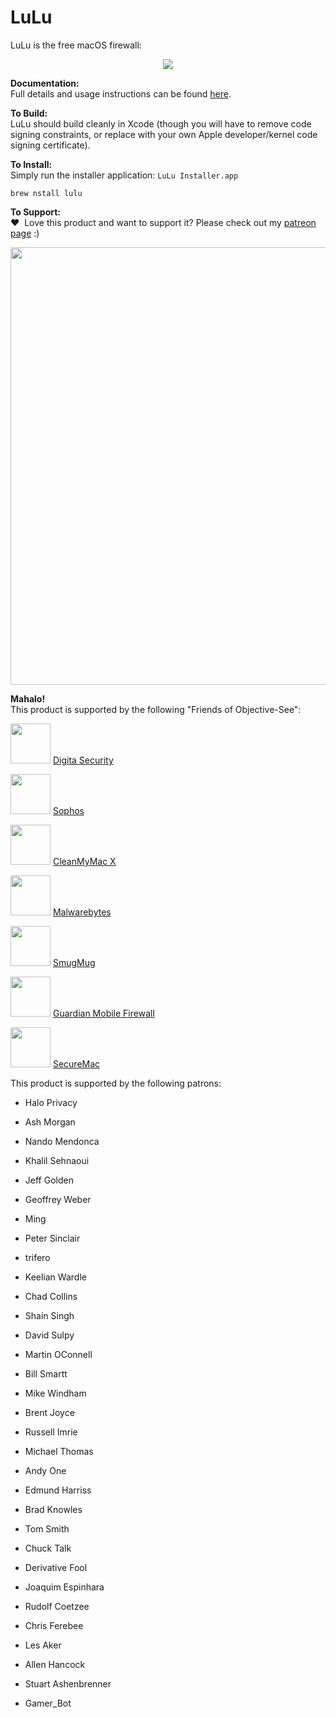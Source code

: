 # LuLu

LuLu is the free macOS firewall:
<p align="center"><img src="https://objective-see.com/images/LL/lulu.png"></p>

**Documentation:** \
Full details and usage instructions can be found [here](https://objective-see.com/products/lulu.html). 

**To Build:** \
LuLu should build cleanly in Xcode (though you will have to remove code signing constraints, or replace with your own Apple developer/kernel code signing certificate).

**To Install:** \
Simply run the installer application: `LuLu Installer.app`

    brew nstall lulu

**To Support:** \
&#x2764;&nbsp; Love this product and want to support it? Please check out my [patreon page](https://www.patreon.com/objective_see) :)

<p align="center">
<a class="inlineLink" href="https://www.patreon.com/objective_see">
		<img src="https://objective-see.com/patreon/images/patreon.jpg" width="700" style="display:block; margin:auto;"/>
</a>
</p>    

**Mahalo!** \
This product is supported by the following "Friends of Objective-See":

<img src="https://objective-see.com/images/friends/digita.jpg" width="64"/> [Digita Security](https://digitasecurity.com/)

<img src="https://objective-see.com/images/friends/sophos.png" width="64"/> [Sophos](https://www.sophos.com/)

<img src="https://objective-see.com/images/friends/cleanmymac.png" width="64"/> [CleanMyMac X](https://macpaw.com/cleanmymac)

<img src="https://objective-see.com/images/friends/malwarebytes.png" width="64"/> [Malwarebytes](https://www.malwarebytes.com)

<img src="https://objective-see.com/images/friends/smugmug.png" width="64"/> [SmugMug](https://www.smugmug.com/)

<img src="https://objective-see.com/images/friends/guardian.png" width="64"/> [Guardian Mobile Firewall](https://guardianapp.com)

<img src="https://objective-see.com/images/friends/securemac.png" width="64"/> [SecureMac](https://www.securemac.com/)








This product is supported by the following patrons:
+ Halo Privacy 
+ Ash Morgan

+ Nando Mendonca
+ Khalil Sehnaoui
+ Jeff Golden
+ Geoffrey Weber

+ Ming
+ Peter Sinclair
+ trifero
+ Keelian Wardle
+ Chad Collins
+ Shain Singh
+ David Sulpy
+ Martin OConnell
+ Bill Smartt
+ Mike Windham
+ Brent Joyce
+ Russell Imrie
+ Michael Thomas
+ Andy One
+ Edmund Harriss
+ Brad Knowles
+ Tom Smith
+ Chuck Talk
+ Derivative Fool
+ Joaquim Espinhara
+ Rudolf Coetzee
+ Chris Ferebee
+ Les Aker
+ Allen Hancock
+ Stuart Ashenbrenner

+ Gamer_Bot
